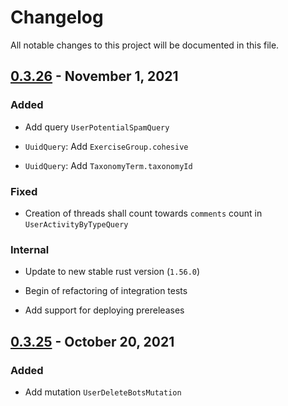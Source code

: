 # Changelog

All notable changes to this project will be documented in this file.

## [0.3.26](https://github.com/serlo/serlo.org-database-layer/compare/v0.3.25..v0.3.26) - November 1, 2021

### Added

- Add query `UserPotentialSpamQuery`

- `UuidQuery`: Add `ExerciseGroup.cohesive`

- `UuidQuery`: Add `TaxonomyTerm.taxonomyId`

### Fixed

- Creation of threads shall count towards `comments` count in `UserActivityByTypeQuery`

### Internal

- Update to new stable rust version (`1.56.0`)

- Begin of refactoring of integration tests

- Add support for deploying prereleases

## [0.3.25](https://github.com/serlo/serlo.org-database-layer/compare/a1d5d8261d84ae546914696c363e92ed83b6a17f..v0.3.25) - October 20, 2021

### Added

- Add mutation `UserDeleteBotsMutation`

